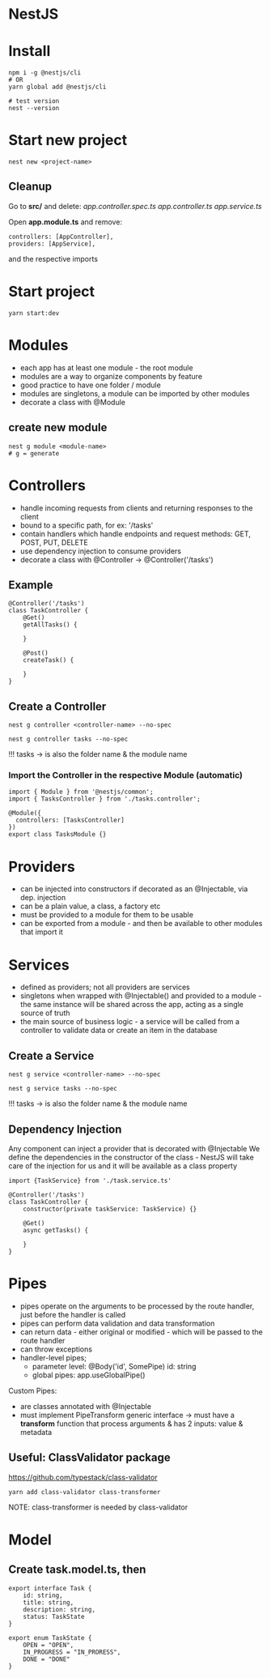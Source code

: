 # NestJS

# Install

```
npm i -g @nestjs/cli
# OR
yarn global add @nestjs/cli

# test version
nest --version
```

# Start new project

```
nest new <project-name>
```

## Cleanup

Go to **src/** and delete: 
*app.controller.spec.ts* 
*app.controller.ts* 
*app.service.ts* 

Open **app.module.ts** and remove:

```
controllers: [AppController],
providers: [AppService],
```

and the respective imports


# Start project

```
yarn start:dev
```


# Modules

 - each app has at least one module - the root module
 - modules are a way to organize components by feature
 - good practice to have one folder / module
 - modules are singletons, a module can be imported by other modules
 - decorate a class with @Module

## create new module

```
nest g module <module-name> 
# g = generate
```

# Controllers

  - handle incoming requests from clients and returning responses to the client
  - bound to a specific path, for ex: '/tasks'
  - contain handlers which handle endpoints and request methods: GET, POST, PUT, DELETE 
  - use dependency injection to consume providers
  - decorate a class with @Controller -> @Controller('/tasks')


## Example

```
@Controller('/tasks')
class TaskController {
    @Get()
    getAllTasks() {

    }

    @Post()
    createTask() {

    }
}
```

## Create a Controller

```
nest g controller <controller-name> --no-spec

nest g controller tasks --no-spec
```

!!! tasks -> is also the folder name & the module name

### Import the Controller in the respective Module (automatic)

```
import { Module } from '@nestjs/common';
import { TasksController } from './tasks.controller';

@Module({
  controllers: [TasksController]
})
export class TasksModule {}
```

# Providers

 - can be injected into constructors if decorated as an @Injectable, via dep. injection
 - can be a plain value, a class, a factory etc
 - must be provided to a module for them to be usable
 - can be exported from a module - and then be available to other modules that import it

# Services

 - defined as providers; not all providers are services
 - singletons when wrapped with @Injectable() and provided to a module - the same instance will be shared across the app, acting as a single source of truth
 - the main source of business logic - a service will be called from a controller to validate data or create an item in the database

 ## Create a Service

```
nest g service <controller-name> --no-spec

nest g service tasks --no-spec
```

!!! tasks -> is also the folder name & the module name

## Dependency Injection

Any component can inject a provider that is decorated with @Injectable
We define the dependencies in the constructor of the class - NestJS will take care of the injection for us and it will be available as a class property

```
import {TaskService} from './task.service.ts'

@Controller('/tasks')
class TaskController {
    constructor(private taskService: TaskService) {}

    @Get()
    async getTasks() {

    }
}
```

# Pipes

 - pipes operate on the arguments to be processed by the route handler, just before the handler is called
 - pipes can perform data validation and data transformation
 - can return data - either original or modified - which will be passed to the route handler
 - can throw exceptions
 - handler-level pipes; 
   - parameter level: @Body('id', SomePipe) id: string
   - global pipes: app.useGlobalPipe()
  
Custom Pipes:
 - are classes annotated with @Injectable
 - must implement PipeTransform generic interface -> must have a **transform** function that process arguments & has 2 inputs: value & metadata 


## Useful: ClassValidator package

https://github.com/typestack/class-validator

```
yarn add class-validator class-transformer
```

NOTE: class-transformer is needed by class-validator

# Model

## Create **task.model.ts**, then

```
export interface Task {
    id: string,
    title: string,
    description: string,
    status: TaskState
}

export enum TaskState {
    OPEN = "OPEN",
    IN_PROGRESS = "IN_PRORESS",
    DONE = "DONE"
}
```